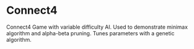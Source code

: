# Connect4
Connect4 Game with variable difficulty AI. Used to demonstrate minimax algorithm and alpha-beta pruning. Tunes parameters with a genetic algorithm.
